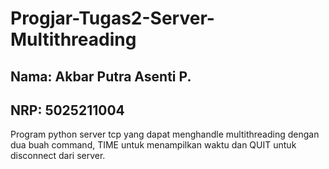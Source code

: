 # Progjar-Tugas2-Server-Multithreading

## Nama: Akbar Putra Asenti P. 
## NRP: 5025211004

Program python server tcp yang dapat menghandle multithreading dengan dua buah command, TIME untuk menampilkan waktu dan QUIT untuk disconnect dari server.
